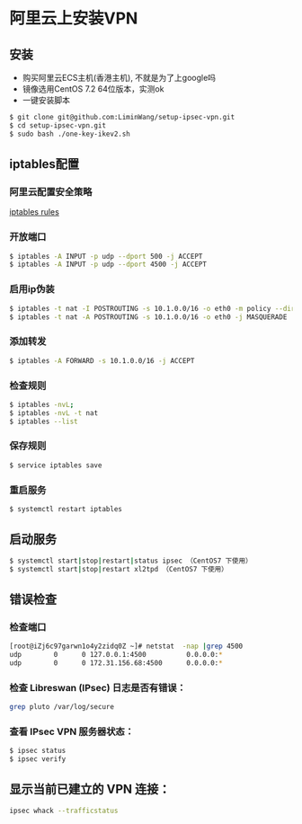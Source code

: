 # 阿里云上安装VPN

## 安装
- 购买阿里云ECS主机(香港主机), 不就是为了上google吗
- 镜像选用CentOS 7.2 64位版本，实测ok 
- 一键安装脚本

```sh
$ git clone git@github.com:LiminWang/setup-ipsec-vpn.git
$ cd setup-ipsec-vpn.git
$ sudo bash ./one-key-ikev2.sh
```

## iptables配置
### 阿里云配置安全策略
[iptables rules](images/aliyun_vpn_iptable_rules.jpg)

### 开放端口
```sh
$ iptables -A INPUT -p udp --dport 500 -j ACCEPT
$ iptables -A INPUT -p udp --dport 4500 -j ACCEPT
```
 
### 启用ip伪装
```sh
$ iptables -t nat -I POSTROUTING -s 10.1.0.0/16 -o eth0 -m policy --dir out --pol ipsec -j ACCEPT
$ iptables -t nat -A POSTROUTING -s 10.1.0.0/16 -o eth0 -j MASQUERADE
```
  
### 添加转发
```sh
$ iptables -A FORWARD -s 10.1.0.0/16 -j ACCEPT
``` 

### 检查规则 

```sh
$ iptables -nvL; 
$ iptables -nvL -t nat
$ iptables --list
```

### 保存规则
```sh
$ service iptables save
```
    
### 重启服务
```sh
$ systemctl restart iptables
```

## 启动服务
```sh
$ systemctl start|stop|restart|status ipsec （CentOS7 下使用）
$ systemctl start|stop|restart xl2tpd （CentOS7 下使用）
```

## 错误检查
### 检查端口　
```sh
[root@iZj6c97garwn1o4y2zidq0Z ~]# netstat  -nap |grep 4500
udp        0      0 127.0.0.1:4500          0.0.0.0:*                           17600/pluto
udp        0      0 172.31.156.68:4500      0.0.0.0:*                           17600/pluto
```

### 检查 Libreswan (IPsec) 日志是否有错误：
```sh
grep pluto /var/log/secure
```

### 查看 IPsec VPN 服务器状态：
```sh
$ ipsec status
$ ipsec verify
```

## 显示当前已建立的 VPN 连接：
```sh
ipsec whack --trafficstatus
```

